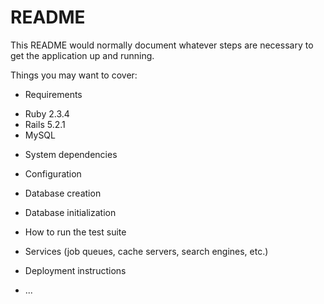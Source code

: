 # README

This README would normally document whatever steps are necessary to get the
application up and running.

Things you may want to cover:

* Requirements
- Ruby 2.3.4
- Rails 5.2.1
- MySQL

* System dependencies

* Configuration

* Database creation

* Database initialization

* How to run the test suite

* Services (job queues, cache servers, search engines, etc.)

* Deployment instructions

* ...
